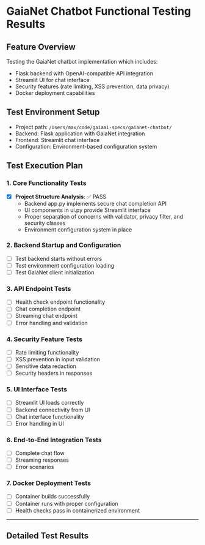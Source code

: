 # GaiaNet Chatbot Functional Testing Results

## Feature Overview
Testing the GaiaNet chatbot implementation which includes:
- Flask backend with OpenAI-compatible API integration
- Streamlit UI for chat interface
- Security features (rate limiting, XSS prevention, data privacy)
- Docker deployment capabilities

## Test Environment Setup
- Project path: `/Users/max/code/gaiaai-specs/gaianet-chatbot/`
- Backend: Flask application with GaiaNet integration
- Frontend: Streamlit chat interface
- Configuration: Environment-based configuration system

## Test Execution Plan

### 1. Core Functionality Tests
- [x] **Project Structure Analysis**: ✅ PASS
  - Backend app.py implements secure chat completion API
  - UI components in ui.py provide Streamlit interface
  - Proper separation of concerns with validator, privacy filter, and security classes
  - Environment configuration system in place

### 2. Backend Startup and Configuration
- [ ] Test backend starts without errors
- [ ] Test environment configuration loading
- [ ] Test GaiaNet client initialization

### 3. API Endpoint Tests
- [ ] Health check endpoint functionality
- [ ] Chat completion endpoint
- [ ] Streaming chat endpoint
- [ ] Error handling and validation

### 4. Security Feature Tests
- [ ] Rate limiting functionality
- [ ] XSS prevention in input validation
- [ ] Sensitive data redaction
- [ ] Security headers in responses

### 5. UI Interface Tests
- [ ] Streamlit UI loads correctly
- [ ] Backend connectivity from UI
- [ ] Chat interface functionality
- [ ] Error handling in UI

### 6. End-to-End Integration Tests
- [ ] Complete chat flow
- [ ] Streaming responses
- [ ] Error scenarios

### 7. Docker Deployment Tests
- [ ] Container builds successfully
- [ ] Container runs with proper configuration
- [ ] Health checks pass in containerized environment

---

## Detailed Test Results

